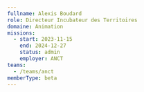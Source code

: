 ```yaml
---
fullname: Alexis Boudard
role: Directeur Incubateur des Territoires
domaine: Animation
missions:
  - start: 2023-11-15
    end: 2024-12-27
    status: admin
    employer: ANCT
teams:
  - /teams/anct
memberType: beta
---
```


